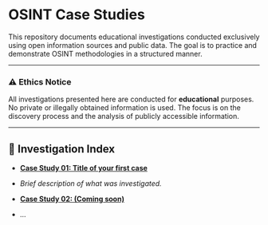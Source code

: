 # OSINT Case Studies

This repository documents educational investigations conducted exclusively using open information sources and public data. The goal is to practice and demonstrate OSINT methodologies in a structured manner.

---
### ⚠️ Ethics Notice

All investigations presented here are conducted for **educational** purposes. No private or illegally obtained information is used. The focus is on the discovery process and the analysis of publicly accessible information.

---

## 📂 Investigation Index

* **[Case Study 01: Title of your first case]([https://github.com/DaviLuanMain/OSINT-Case-Studies/blob/main/caso-01/README.md](https://github.com/DaviUserMain/OSINT-Case-Studies/tree/main/case-01))**
* *Brief description of what was investigated.*

* **[Case Study 02: (Coming soon)]()**
* *...*
